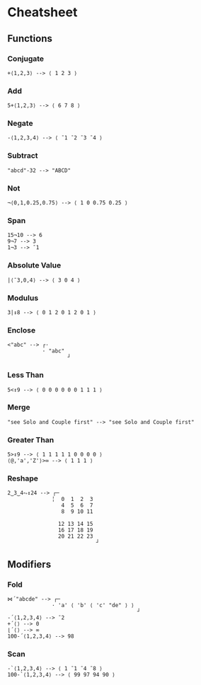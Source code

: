 # Cheatsheet

## Functions

### Conjugate

    +⟨1,2,3⟩ --> ⟨ 1 2 3 ⟩


### Add

    5+⟨1,2,3⟩ --> ⟨ 6 7 8 ⟩


### Negate

    -⟨1,2,3,4⟩ --> ⟨ ¯1 ¯2 ¯3 ¯4 ⟩


### Subtract

    "abcd"-32 --> "ABCD"


### Not

    ¬⟨0,1,0.25,0.75⟩ --> ⟨ 1 0 0.75 0.25 ⟩


### Span

    15¬10 --> 6
    9¬7 --> 3
    1¬3 --> ¯1


### Absolute Value

    |⟨¯3,0,4⟩ --> ⟨ 3 0 4 ⟩


### Modulus

    3|↕8 --> ⟨ 0 1 2 0 1 2 0 1 ⟩


### Enclose

    <"abc" --> ┌·       
               · "abc"  
                       ┘


### Less Than

    5<↕9 --> ⟨ 0 0 0 0 0 0 1 1 1 ⟩


### Merge

    "see Solo and Couple first" --> "see Solo and Couple first"


### Greater Than

    5>↕9 --> ⟨ 1 1 1 1 1 0 0 0 0 ⟩
    ⟨@,'a','Z'⟩>∞ --> ⟨ 1 1 1 ⟩


### Reshape

    2‿3‿4⥊↕24 --> ┌─             
                  ╎  0  1  2  3  
                     4  5  6  7  
                     8  9 10 11  
                                 
                    12 13 14 15  
                    16 17 18 19  
                    20 21 22 23  
                                ┘


## Modifiers

### Fold

    ⋈´"abcde" --> ┌─                          
                  · 'a' ⟨ 'b' ⟨ 'c' "de" ⟩ ⟩  
                                             ┘
    -´⟨1,2,3,4⟩ --> ¯2
    +´⟨⟩ --> 0
    ⌊´⟨⟩ --> ∞
    100-´⟨1,2,3,4⟩ --> 98


### Scan

    -`⟨1,2,3,4⟩ --> ⟨ 1 ¯1 ¯4 ¯8 ⟩
    100-`⟨1,2,3,4⟩ --> ⟨ 99 97 94 90 ⟩
